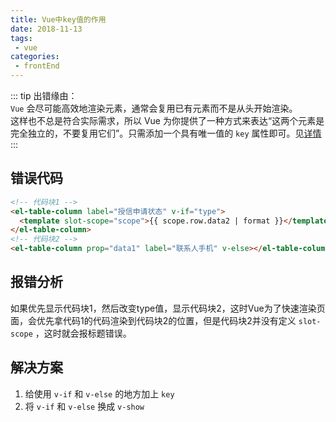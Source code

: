 ```yaml
---
title: Vue中key值的作用
date: 2018-11-13
tags:
 - vue
categories: 
 - frontEnd
---
```


::: tip
出错缘由：<br>
`Vue` 会尽可能高效地渲染元素，通常会复用已有元素而不是从头开始渲染。<br>
这样也不总是符合实际需求，所以 Vue 为你提供了一种方式来表达“这两个元素是完全独立的，不要复用它们”。只需添加一个具有唯一值的 `key` 属性即可。见[详情](https://cn.vuejs.org/v2/guide/conditional.html#%E7%94%A8-key-%E7%AE%A1%E7%90%86%E5%8F%AF%E5%A4%8D%E7%94%A8%E7%9A%84%E5%85%83%E7%B4%A0)
:::

<!-- more -->

## 错误代码

```html
<!-- 代码块1 -->
<el-table-column label="授信申请状态" v-if="type">
  <template slot-scope="scope">{{ scope.row.data2 | format }}</template>
</el-table-column>
<!-- 代码块2 -->
<el-table-column prop="data1" label="联系人手机" v-else></el-table-column>
```

## 报错分析

如果优先显示代码块1，然后改变type值，显示代码块2，这时Vue为了快速渲染页面，会优先拿代码1的代码渲染到代码块2的位置，但是代码块2并没有定义 `slot-scope` ，这时就会报标题错误。

## 解决方案

1. 给使用 `v-if` 和 `v-else` 的地方加上 `key` 
2. 将 `v-if` 和 `v-else` 换成 `v-show`

 